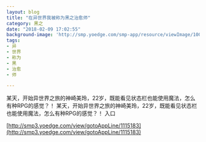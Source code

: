 ```yaml
---
layout: blog
title: "在异世界我被称为黑之治愈师"
category: 黑之
date: "2018-02-09 17:02:55"
background-image: 'http://smp.yoedge.com/smp-app/resource/viewImage/1003886appline.png'
tags:
- 异
- 世界
- 称为
- 黑
- 治愈
- 师

---
```

某天，开始异世界之旅的神崎美玲，22岁，既能看见状态栏也能使用魔法，怎么有种RPG的感觉？！
某天，开始异世界之旅的神崎美玲，22岁，既能看见状态栏也能使用魔法，怎么有种RPG的感觉？！
入口

[http://smp3.yoedge.com/view/gotoAppLine/1115183](http://smp3.yoedge.com/view/gotoAppLine/1115183)

        
